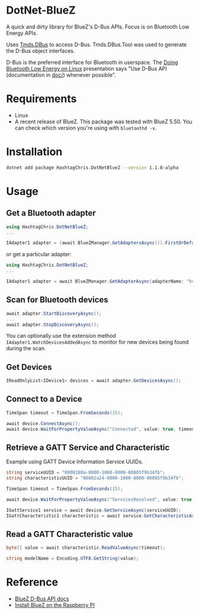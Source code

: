 # DotNet-BlueZ
A quick and dirty library for BlueZ's D-Bus APIs. Focus is on Bluetooth Low Energy APIs.

Uses [Tmds.DBus](https://github.com/tmds/Tmds.DBus) to access D-Bus. Tmds.DBus.Tool was used to generate the D-Bus object interfaces.

D-Bus is the preferred interface for Bluetooth in userspace. The [Doing Bluetooth Low Energy on Linux](https://elinux.org/images/3/32/Doing_Bluetooth_Low_Energy_on_Linux.pdf) presentation says "Use D-Bus API (documentation in [doc/]((https://git.kernel.org/pub/scm/bluetooth/bluez.git/tree/doc))) whenever possible".

# Requirements

* Linux
* A recent release of BlueZ. This package was tested with BlueZ 5.50. You can check which version you're using with `bluetoothd -v`.

# Installation

```bash
dotnet add package HashtagChris.DotNetBlueZ --version 1.1.0-alpha
```

# Usage

## Get a Bluetooth adapter

```C#
using HashtagChris.DotNetBlueZ;
...

IAdapter1 adapter = (await BlueZManager.GetAdaptersAsync()).FirstOrDefault();
```

or get a particular adapter:

```C#
using HashtagChris.DotNetBlueZ;
...

IAdapter1 adapter = await BlueZManager.GetAdapterAsync(adapterName: "hci0");
```

## Scan for Bluetooth devices

```C#
await adapter.StartDiscoveryAsync();
...
await adapter.StopDiscoveryAsync();
```

You can optionally use the extension method `IAdapter1.WatchDevicesAddedAsync` to monitor for new devices being found during the scan.

## Get Devices

```C#
IReadOnlyList<IDevice1> devices = await adapter.GetDevicesAsync();
```

## Connect to a Device

```C#
TimeSpan timeout = TimeSpan.FromSeconds(15);

await device.ConnectAsync();
await device.WaitForPropertyValueAsync("Connected", value: true, timeout);
```

## Retrieve a GATT Service and Characteristic

Example using GATT Device Information Service UUIDs.

```C#
string serviceUUID = "0000180a-0000-1000-8000-00805f9b34fb";
string characteristicUUID = "00002a24-0000-1000-8000-00805f9b34fb";

TimeSpan timeout = TimeSpan.FromSeconds(15);

await device.WaitForPropertyValueAsync("ServicesResolved", value: true, timeout);

IGattService1 service = await device.GetServiceAsync(serviceUUID);
IGattCharacteristic1 characteristic = await service.GetCharacteristicAsync(characteristicUUID);
```

## Read a GATT Characteristic value

```C#
byte[] value = await characteristic.ReadValueAsync(timeout);

string modelName = Encoding.UTF8.GetString(value);
```

# Reference

* [BlueZ D-Bus API docs](https://git.kernel.org/pub/scm/bluetooth/bluez.git/tree/doc)
* [Install BlueZ on the Raspberry PI](https://learn.adafruit.com/install-bluez-on-the-raspberry-pi/overview)
